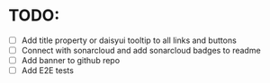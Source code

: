 # TODO:

- [ ] Add title property or daisyui tooltip to all links and buttons
- [ ] Connect with sonarcloud and add sonarcloud badges to readme
- [ ] Add banner to github repo
- [ ] Add E2E tests
